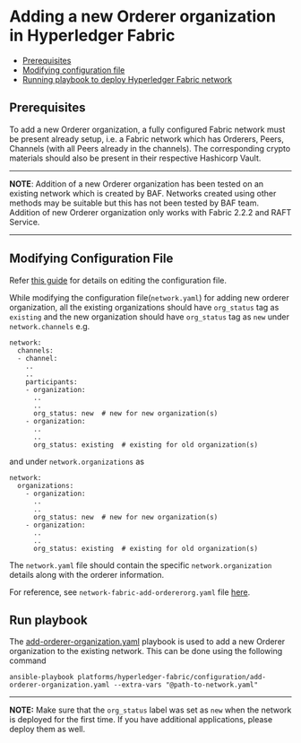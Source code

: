 [//]: # (##############################################################################################)
[//]: # (Copyright Accenture. All Rights Reserved.)
[//]: # (SPDX-License-Identifier: Apache-2.0)
[//]: # (##############################################################################################)

<a name = "adding-new-orderer-to-existing-network-in-fabric"></a>
# Adding a new Orderer organization in Hyperledger Fabric

- [Prerequisites](#prerequisites)
- [Modifying configuration file](#create_config_file)
- [Running playbook to deploy Hyperledger Fabric network](#run_network)


<a name = "prerequisites"></a>
## Prerequisites
To add a new Orderer organization, a fully configured Fabric network must be present already setup, i.e. a Fabric network which has Orderers, Peers, Channels (with all Peers already in the channels). The corresponding crypto materials should also be present in their respective Hashicorp Vault. 

---
**NOTE**: Addition of a new Orderer organization has been tested on an existing network which is created by BAF. Networks created using other methods may be suitable but this has not been tested by BAF team.
Addition of new Orderer organization only works with Fabric 2.2.2 and RAFT Service.

---

<a name = "create_config_file"></a>
## Modifying Configuration File

Refer [this guide](./fabric_networkyaml.md) for details on editing the configuration file.

While modifying the configuration file(`network.yaml`) for adding new orderer organization, all the existing organizations should have `org_status` tag as `existing` and the new organization should have `org_status` tag as `new` under `network.channels` e.g.

    network:
      channels:
      - channel:
        ..
        ..
        participants:
        - organization:
          ..
          ..
          org_status: new  # new for new organization(s)
        - organization:
          ..
          ..
          org_status: existing  # existing for old organization(s)

and under `network.organizations` as

    network:
      organizations:
        - organization:
          ..
          ..
          org_status: new  # new for new organization(s)
        - organization:
          ..
          ..
          org_status: existing  # existing for old organization(s)

The `network.yaml` file should contain the specific `network.organization` details along with the orderer information.


For reference, see `network-fabric-add-ordererorg.yaml` file [here](https://github.com/hyperledger-labs/blockchain-automation-framework/tree/main/platforms/hyperledger-fabric/configuration/add-orderer-organization.yaml).

<a name = "run_network"></a>
## Run playbook

The [add-orderer-organization.yaml](https://github.com/hyperledger-labs/blockchain-automation-framework/tree/main/platforms/hyperledger-fabric/configuration/add-orderer-organization.yaml) playbook is used to add a new Orderer organization to the existing network. This can be done using the following command

```
ansible-playbook platforms/hyperledger-fabric/configuration/add-orderer-organization.yaml --extra-vars "@path-to-network.yaml"
```

---
**NOTE:** Make sure that the `org_status` label was set as `new` when the network is deployed for the first time. If you have additional applications, please deploy them as well.
